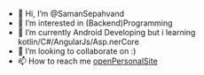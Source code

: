 - 👋 Hi, I’m @SamanSepahvand
- 👀 I’m interested in (Backend)Programming 
- 🌱 I’m currently Android Developing but i learning kotlin/C#/AngularJs/Asp.nerCore
- 💞️ I’m looking to collaborate on :)
- 📫 How to reach me <a href="http://SamanSepahvand.ir"> openPersonalSite</a>

<!---
SamanSepahvand/SamanSepahvand is a ✨ special ✨ repository because its `README.md` (this file) appears on your GitHub profile.
You can click the Preview link to take a look at your changes.
--->

